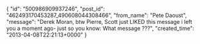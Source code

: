  {
   "id": "500986909937246",
   "post_id": "462493170453287_490608044308466",
   "from_name": "Pete Daoust",
   "message": "Derek Moran,  btw Pierre, Scott just LIKED this message i left you a moment ago- just so you know: What message ???",
   "created_time": "2013-04-08T22:21:13+0000"
 }
